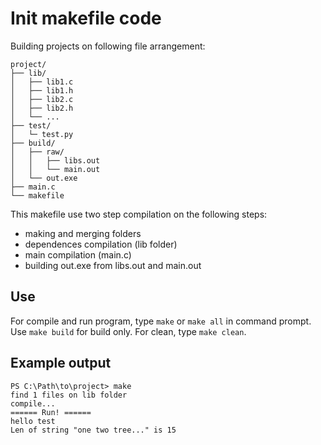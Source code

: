 # Init makefile code

Building projects on following file arrangement:

```
project/
├── lib/
│   ├── lib1.c
│   ├── lib1.h
│   ├── lib2.c
│   ├── lib2.h
│   └── ...
├── test/
│   └─ test.py
├── build/
│   ├── raw/
│   │   ├── libs.out
│   │   └── main.out
│   └── out.exe
├── main.c
└── makefile
```

This makefile use two step compilation on the following steps:
- making and merging folders
- dependences compilation (lib folder)
- main compilation (main.c)
- building out.exe from libs.out and main.out

## Use
For compile and run program, type `make` or `make all` in command prompt.
Use `make build` for build only. For clean, type `make clean`.

## Example output
```
PS C:\Path\to\project> make 
find 1 files on lib folder
compile... 
====== Run! ====== 
hello test
Len of string "one two tree..." is 15
```

